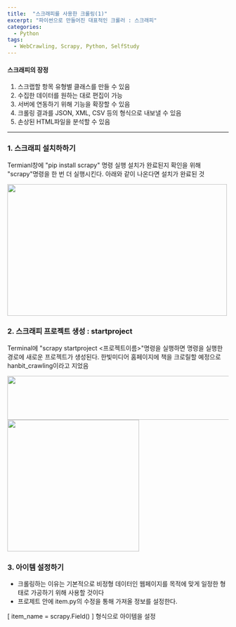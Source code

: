 ```yaml
---
title:  "스크래피를 사용한 크롤링(1)"
excerpt: "파이썬으로 만들어진 대표적인 크롤러 : 스크래피"
categories:
  - Python
tags:
  - WebCrawling, Scrapy, Python, SelfStudy
---
```


#### 스크래피의 장정
1. 스크랩할 항목 유형별 클래스를 만들 수 있음
2. 수집한 데이터를 원하는 대로 편집이 가능
3. 서버에 연동하기 위해 기능을 확장할 수 있음
4. 크롤링 결과를 JSON, XML, CSV 등의 형식으로 내보낼 수 있음
5. 손상된 HTML파일을 분석할 수 있음
-----------------------------------------------
### 1. 스크래피 설치하하기
Termianl창에 "pip install scrapy" 명령 실행
설치가 완료된지 확인을 위해 "scrapy"명령을 한 번 더 실행시킨다.
아래와 같이 나온다면 설치가 완료된 것

<img src="https://user-images.githubusercontent.com/87592790/189274567-085348de-4828-436d-ab9a-1a5cd3115451.png" width="500" height="300">

### 2. 스크래피 프로젝트 생성 : startproject
Terminal에 "scrapy startproject <프로젝트이름>"명령을 실행하면
명령을 실행한 경로에 새로운 프로젝트가 생성된다. 
한빛미디어 홈페이지에 책을 크로릴할 예정으로 hanbit_crawling이라고 지었음

<img src="https://user-images.githubusercontent.com/87592790/189276099-6e504380-f9e6-45b8-87da-7810350a1394.png" width="600" height="100">

<img src="https://user-images.githubusercontent.com/87592790/189276199-e5ab508c-58f7-4c8d-9b52-22750aa67826.png" width="300" height="300">

### 3. 아이템 설정하기
- 크롤링하는 이유는 기본적으로 비정형 데이터인 웹페이지를 목적에 맞게 일정한 형태로 가공하기 위해 사용할 것이다
- 프로제트 안에 item.py의 수정을 통해 가져올 정보를 설정한다.

[ item_name = scrapy.Field() ] 형식으로 아이템을 설정




